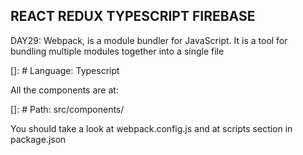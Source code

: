 ## REACT REDUX TYPESCRIPT FIREBASE

DAY29: Webpack, is a module bundler for JavaScript. It is a tool for bundling multiple modules together into a single file

[]: # Language: Typescript

All the components are at:

[]: # Path: src/components/

You should take a look at webpack.config.js and at scripts section in package.json